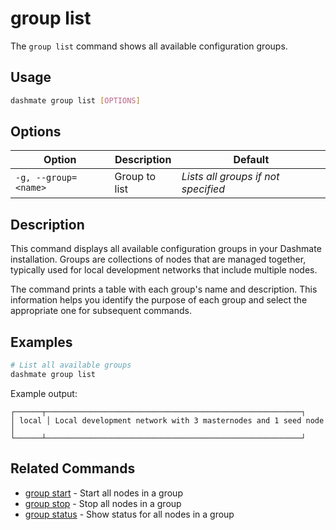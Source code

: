 # group list

The `group list` command shows all available configuration groups.

## Usage

```bash
dashmate group list [OPTIONS]
```

## Options

| Option | Description | Default |
|--------|-------------|--------|
| `-g, --group=<name>` | Group to list | *Lists all groups if not specified* |

## Description

This command displays all available configuration groups in your Dashmate installation.
Groups are collections of nodes that are managed together, typically used for local development networks that include multiple nodes.

The command prints a table with each group's name and description.
This information helps you identify the purpose of each group and select the appropriate one for subsequent commands.

## Examples

```bash
# List all available groups
dashmate group list
```

Example output:
```
┌──────┬─────────────────────────────────────────────────────────┐
│ local │ Local development network with 3 masternodes and 1 seed node │
└──────┴─────────────────────────────────────────────────────────┘
```

## Related Commands

- [group start](./start.md) - Start all nodes in a group
- [group stop](./stop.md) - Stop all nodes in a group
- [group status](./status.md) - Show status for all nodes in a group
